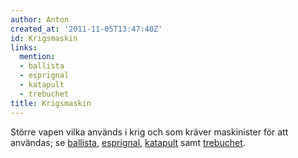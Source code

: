 ```yaml
---
author: Anton
created_at: '2011-11-05T13:47:40Z'
id: Krigsmaskin
links:
  mention:
  - ballista
  - esprignal
  - katapult
  - trebuchet
title: Krigsmaskin
---
```


Större vapen vilka används i krig och som kräver maskinister för att användas; se [ballista],
[esprignal], [katapult] samt [trebuchet].

  [ballista]: ballista
  [esprignal]: esprignal
  [katapult]: katapult
  [trebuchet]: trebuchet
